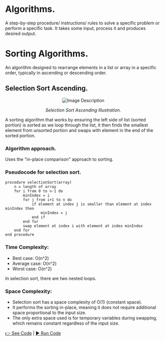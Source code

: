 # Algorithms.
A step-by-step procedure/ instructions/ rules to solve a specific problem or perform a specific task. It takes some input, process it and produces desired output.

# Sorting Algorithms.
An algorithm designed to rearrange elements in a list or array in a specific order, typically in ascending or descending order.

## Selection Sort Ascending.
<div align="center">
  <img src="sorting-algorithms/selection-sort/simple-selection-sort-algorithm.png" alt="Image Description" />
  <p><em>Selection Sort Ascending Illustration.</em></p>
</div>

A sorting algorithm that works by ensuring the left side of list (sorted portion) is sorted as we loop through the list, it then finds the smallest element from unsorted portion and swaps with element in the end of the sorted portion.

### Algorithm approach.
Uses the "in-place comparison" approach to sorting. 

### Pseudocode for selection sort.
```commandline
procedure selectionSort(array)
    n = length of array
    for i from 0 to n-1 do
        minIndex = i
        for j from i+1 to n do
            if element at index j is smaller than element at index minIndex then
                minIndex = j
            end if
        end for
        swap element at index i with element at index minIndex
    end for
end procedure
```

### Time Complexity:
 - Best case: O(n^2)
 - Average case: O(n^2)
 - Worst case: O(n^2)

In selection sort, there are two nested loops.

### Space Complexity:
 - Selection sort has a space complexity of O(1) (constant space).
 - It performs the sorting in-place, meaning it does not require additional space proportional to the input size.
 - The only extra space used is for temporary variables during swapping, which remains constant regardless of the input size.

[👉 See Code](sorting-algorithms/selection-sort/simple-selection-sort-algorithm.py) | 
[▶️ Run Code](https://onecompiler.com/python/3z9enay29)
